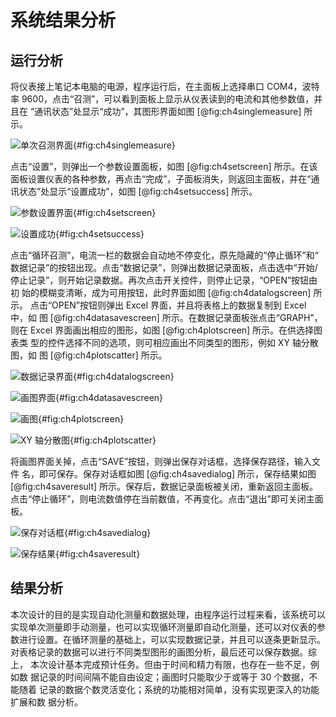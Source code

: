 # 系统结果分析

## 运行分析

将仪表接上笔记本电脑的电源，程序运行后，在主面板上选择串口 COM4，波特率
9600，点击“召测”，可以看到面板上显示从仪表读到的电流和其他参数值，并且在
“通讯状态”处显示“成功”，其图形界面如图 [@fig:ch4singlemeasure] 所示。

![单次召测界面](media/image10.png){#fig:ch4singlemeasure}

点击“设置”，则弹出一个参数设置面板，如图 [@fig:ch4setscreen] 所示。在该
面板设置仪表的各种参数，再点击“完成”，子面板消失，则返回主面板，并在“通
讯状态”处显示“设置成功”，如图 [@fig:ch4setsuccess] 所示。

![参数设置界面](media/image11.png){#fig:ch4setscreen}

![设置成功](media/image12.png){#fig:ch4setsuccess}

点击“循环召测”，电流一栏的数据会自动地不停变化，原先隐藏的“停止循环”和“
数据记录”的按钮出现。点击“数据记录”，则弹出数据记录面板，点击选中“开始/
停止记录”，则开始记录数据。再次点击开关控件，则停止记录，“OPEN”按钮由初
始的模糊变清晰，成为可用按钮，此时界面如图 [@fig:ch4datalogscreen] 所示。
点击“OPEN”按钮则弹出 Excel 界面，并且将表格上的数据复制到 Excel 中，如
图 [@fig:ch4datasavescreen] 所示。在数据记录面板张点击“GRAPH”，则在
Excel 界面画出相应的图形，如图 [@fig:ch4plotscreen] 所示。在供选择图表类
型的控件选择不同的选项，则可相应画出不同类型的图形，例如 XY 轴分散图，如
图 [@fig:ch4plotscatter] 所示。

![数据记录界面](media/image13.png){#fig:ch4datalogscreen}

![画图界面](media/image14.png){#fig:ch4datasavescreen}

![画图](media/image15.png){#fig:ch4plotscreen}

![XY 轴分散图](media/image16.png){#fig:ch4plotscatter}

将画图界面关掉，点击“SAVE”按钮，则弹出保存对话框，选择保存路径，输入文件
名，即可保存。保存对话框如图 [@fig:ch4savedialog] 所示，保存结果如图
[@fig:ch4saveresult] 所示。保存后，数据记录面板被关闭，重新返回主面板。
点击“停止循环”，则电流数值停在当前数值，不再变化。点击“退出”即可关闭主面
板。

![保存对话框](media/image17.png){#fig:ch4savedialog}

![保存结果](media/image18.png){#fig:ch4saveresult}

## 结果分析

本次设计的目的是实现自动化测量和数据处理，由程序运行过程来看，该系统可以
实现单次测量即手动测量，也可以实现循环测量即自动化测量，还可以对仪表的参
数进行设置。在循环测量的基础上，可以实现数据记录，并且可以逐条更新显示。
对表格记录的数据可以进行不同类型图形的画图分析，最后还可以保存数据。综上，
本次设计基本完成预计任务。但由于时间和精力有限，也存在一些不足，例如数
据记录的时间间隔不能自由设定；画图时只能取少于或等于 30 个数据，不能随着
记录的数据个数灵活变化；系统的功能相对简单，没有实现更深入的功能扩展和数
据分析。
